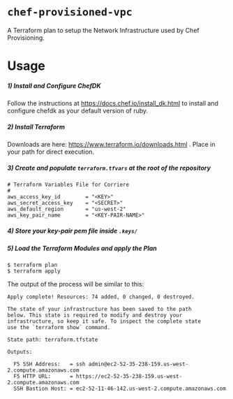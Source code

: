 
# `chef-provisioned-vpc`

A Terraform plan to setup the Network Infrastructure used by Chef Provisioning.

# Usage

##### 1) Install and Configure ChefDK

Follow the instructions at https://docs.chef.io/install_dk.html to install and configure chefdk as your default version of ruby.

##### 2) Install Terraform

Downloads are here: https://www.terraform.io/downloads.html . Place in your path for direct execution.

##### 3) Create and populate `terraform.tfvars` at the root of the repository

```
# Terraform Variables File for Corriere
#
aws_access_key_id        = "<KEY>"
aws_secret_access_key    = "<SECRET>"
aws_default_region       = "us-west-2"
aws_key_pair_name        = "<KEY-PAIR-NAME>"
```

##### 4) Store your key-pair pem file inside `.keys/`

##### 5) Load the Terraform Modules and apply the Plan

```
$ terraform plan
$ terraform apply
```

The output of the process will be similar to this:

```
Apply complete! Resources: 74 added, 0 changed, 0 destroyed.

The state of your infrastructure has been saved to the path
below. This state is required to modify and destroy your
infrastructure, so keep it safe. To inspect the complete state
use the `terraform show` command.

State path: terraform.tfstate

Outputs:

  F5 SSH Address:   = ssh admin@ec2-52-35-238-159.us-west-2.compute.amazonaws.com
  F5 HTTP URL:      = https://ec2-52-35-238-159.us-west-2.compute.amazonaws.com
  SSH Bastion Host: = ec2-52-11-46-142.us-west-2.compute.amazonaws.com
```

